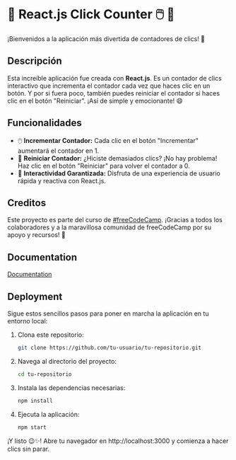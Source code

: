 # 🎉 React.js Click Counter 🖱️ 🎉

¡Bienvenidos a la aplicación más divertida de contadores de clics! 🚀

## Descripción

Esta increíble aplicación fue creada con **React.js**. Es un contador de clics interactivo que incrementa el contador cada vez que haces clic en un botón. Y por si fuera poco, también puedes reiniciar el contador si haces clic en el botón "Reiniciar". ¡Así de simple y emocionante! 😄

## Funcionalidades

- 🖱️ **Incrementar Contador:** Cada clic en el botón "Incrementar" aumentará el contador en 1.
- 🔄 **Reiniciar Contador:** ¿Hiciste demasiados clics? ¡No hay problema! Haz clic en el botón "Reiniciar" para volver el contador a 0.
- 🚀 **Interactividad Garantizada:** Disfruta de una experiencia de usuario rápida y reactiva con React.js.

## Creditos
Este proyecto es parte del curso de [#freeCodeCamp](https://www.youtube.com/watch?v=6Jfk8ic3KVk). ¡Gracias a todos los colaboradores y a la maravillosa comunidad de freeCodeCamp por su apoyo y recursos! 🌟



## Documentation

[Documentation](https://linktodocumentation)


## Deployment

Sigue estos sencillos pasos para poner en marcha la aplicación en tu entorno local:

1. Clona este repositorio:
   ```bash
   git clone https://github.com/tu-usuario/tu-repositorio.git
2. Navega al directorio del proyecto:
    ```bash
    cd tu-repositorio
3. Instala las dependencias necesarias: 
    ```bash
    npm install
4. Ejecuta la aplicación: 
    ```bash
    npm start
¡Y listo 😉✨! Abre tu navegador en http://localhost:3000 y comienza a hacer clics sin parar.


